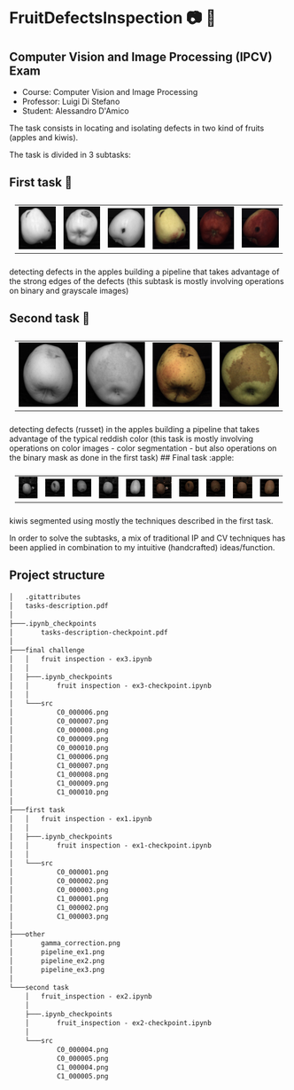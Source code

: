 # FruitDefectsInspection :camera: :apple:
## Computer Vision and Image Processing (IPCV) Exam

- Course: Computer Vision and Image Processing
- Professor: Luigi Di Stefano
- Student: Alessandro D'Amico

The task consists in locating and isolating defects in two kind of fruits (apples and kiwis).

The task is divided in 3 subtasks:
  ##  First task :apple:
  

<table style="padding:10px">
  <tr>
    <td> 
         <img src="./first task/src/C0_000001.png"  alt="1" width = 360px >
    </td>
    <td>
        <img src="./first task/src/C0_000002.png"  alt="1" width = 360px >
    </td>
    <td>
        <img src="./first task/src/C0_000003.png"  alt="1" width = 360px >
    </td>
    <td>
        <img src="./first task/src/C1_000001.png"  alt="1" width = 360px >
    </td>
    <td>
        <img src="./first task/src/C1_000002.png"  alt="1" width = 360px >
    </td>
    <td>
        <img src="./first task/src/C1_000003.png"  alt="1" width = 360px >
    </td>
  </tr>
</table>

  detecting defects in the apples building a pipeline that takes advantage of the strong edges of the defects (this subtask is mostly involving operations on binary and grayscale images)
  ## Second task :apple:
  
<table style="padding:10px">
  <tr>
    <td> 
         <img src="./second task/src/C0_000004.png"  alt="1" width = 360px >
    </td>
    <td>
        <img src="./second task/src/C0_000005.png"  alt="1" width = 360px >
    </td>
    <td>
        <img src="./second task/src/C1_000004.png"  alt="1" width = 360px >
    </td>
    <td>
        <img src="./second task/src/C1_000005.png"  alt="1" width = 360px >
    </td>
  </tr>
</table>
  detecting defects (russet) in the apples building a pipeline that takes advantage of the typical reddish color (this task is mostly involving operations on color images - color segmentation - but also operations on the binary mask as done in the first task)
  ## Final task :apple:
  
<table style="padding:10px">
  <tr>
    <td> 
         <img src="./final challenge/src/C0_000006.png"  alt="1" width = 360px >
    </td>
    <td>
        <img src="./final challenge/src/C0_000007.png"  alt="1" width = 360px >
    </td>
    <td>
        <img src="./final challenge/src/C0_000008.png"  alt="1" width = 360px >
    </td>
    <td>
        <img src="./final challenge/src/C0_000009.png"  alt="1" width = 360px >
    </td>
    <td>
        <img src="./final challenge/src/C0_000010.png"  alt="1" width = 360px >
    </td>
    <td> 
         <img src="./final challenge/src/C1_000006.png"  alt="1" width = 360px >
    </td>
    <td>
        <img src="./final challenge/src/C1_000007.png"  alt="1" width = 360px >
    </td>
    <td>
        <img src="./final challenge/src/C1_000008.png"  alt="1" width = 360px >
    </td>
    <td>
        <img src="./final challenge/src/C1_000009.png"  alt="1" width = 360px >
    </td>
    <td>
        <img src="./final challenge/src/C1_000010.png"  alt="1" width = 360px >
    </td>
  </tr>
</table>
  kiwis segmented using mostly the techniques described in the first task. 
  
In order to solve the subtasks, a mix of traditional IP and CV techniques has been applied in combination to my intuitive (handcrafted) ideas/function.


## Project structure
```
│   .gitattributes
│   tasks-description.pdf
│
├───.ipynb_checkpoints
│       tasks-description-checkpoint.pdf
│
├───final challenge
│   │   fruit inspection - ex3.ipynb
│   │
│   ├───.ipynb_checkpoints
│   │       fruit inspection - ex3-checkpoint.ipynb
│   │
│   └───src
│           C0_000006.png
│           C0_000007.png
│           C0_000008.png
│           C0_000009.png
│           C0_000010.png
│           C1_000006.png
│           C1_000007.png
│           C1_000008.png
│           C1_000009.png
│           C1_000010.png
│
├───first task
│   │   fruit inspection - ex1.ipynb
│   │
│   ├───.ipynb_checkpoints
│   │       fruit inspection - ex1-checkpoint.ipynb
│   │
│   └───src
│           C0_000001.png
│           C0_000002.png
│           C0_000003.png
│           C1_000001.png
│           C1_000002.png
│           C1_000003.png
│
├───other
│       gamma_correction.png
│       pipeline_ex1.png
│       pipeline_ex2.png
│       pipeline_ex3.png
│
└───second task
    │   fruit_inspection - ex2.ipynb
    │
    ├───.ipynb_checkpoints
    │       fruit_inspection - ex2-checkpoint.ipynb
    │
    └───src
            C0_000004.png
            C0_000005.png
            C1_000004.png
            C1_000005.png
```
